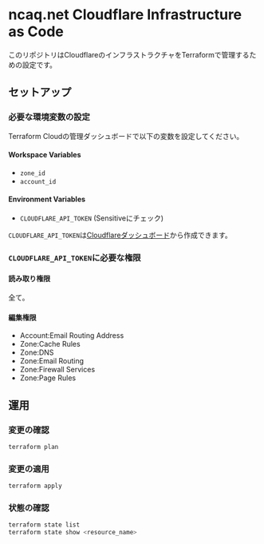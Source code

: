 # ncaq.net Cloudflare Infrastructure as Code

このリポジトリはCloudflareのインフラストラクチャをTerraformで管理するための設定です。

## セットアップ

### 必要な環境変数の設定

Terraform Cloudの管理ダッシュボードで以下の変数を設定してください。

#### Workspace Variables

- `zone_id`
- `account_id`

#### Environment Variables

- `CLOUDFLARE_API_TOKEN` (Sensitiveにチェック)

`CLOUDFLARE_API_TOKEN`は[Cloudflareダッシュボード](https://dash.cloudflare.com/profile/api-tokens)から作成できます。

### `CLOUDFLARE_API_TOKEN`に必要な権限

#### 読み取り権限

全て。

#### 編集権限

- Account:Email Routing Address
- Zone:Cache Rules
- Zone:DNS
- Zone:Email Routing
- Zone:Firewall Services
- Zone:Page Rules

## 運用

### 変更の確認

```bash
terraform plan
```

### 変更の適用

```bash
terraform apply
```

### 状態の確認

```bash
terraform state list
terraform state show <resource_name>
```
